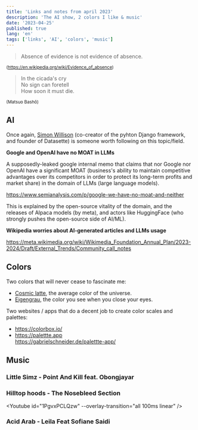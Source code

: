 ```yaml
---
title: 'Links and notes from april 2023'
description: 'The AI show, 2 colors I like & music'
date: '2023-04-25'
published: true
lang: 'en'
tags: ['links', 'AI', 'colors', 'music']
---
```


<script>
  import Youtube from "svelte-youtube-embed";
</script>

> Absence of evidence is not evidence of absence.

<small>(<a href="https://en.wikipedia.org/wiki/Evidence_of_absence">https://en.wikipedia.org/wiki/Evidence_of_absence</a>)</small>

> In the cicada's cry  
> No sign can foretell  
> How soon it must die.

<small>(Matsuo Bashō)</small>

## AI

Once again, [Simon Willison](https://twitter.com/simonw) (co-creator of the pyhton Django framework, and founder of Datasette) is someone worth following on this topic/field.

**Google and OpenAI have no MOAT in LLMs**

A supposedly-leaked google internal memo that claims that nor Google nor OpenAI have a significant MOAT (business's ability to maintain competitive advantages over its competitors in order to protect its long-term profits and market share) in the domain of LLMs (large language models).

https://www.semianalysis.com/p/google-we-have-no-moat-and-neither

This is explained by the open-source vitality of the domain, and the releases of Alpaca models (by meta), and actors like HuggingFace (who strongly pushes the open-source side of AI/ML).

**Wikipedia worries about AI-generated articles and LLMs usage**

https://meta.wikimedia.org/wiki/Wikimedia_Foundation_Annual_Plan/2023-2024/Draft/External_Trends/Community_call_notes

## Colors

Two colors that will never cease to fascinate me:

- [Cosmic latte](https://en.wikipedia.org/wiki/Cosmic_latte), the average color of the universe.
- [Eigengrau](https://en.wikipedia.org/wiki/Eigengrau), the color you see when you close your eyes.

Two websites / apps that do a decent job to create color scales and palettes:

- https://colorbox.io/
- https://palettte.app  
  https://gabrielschneider.de/palettte-app/

## Music

### Little Simz - Point And Kill feat. Obongjayar

<Youtube id="tvY31eN3gtE" altThumb={true} />

### Hilltop hoods - The Nosebleed Section

<Youtube id="1PgvxPCLQzw" --overlay-transition="all 100ms linear" />

### Acid Arab - Leila Feat Sofiane Saidi

<Youtube id="mpls1Mp4RFE"  />
